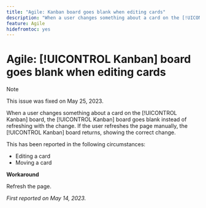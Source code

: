 ```yaml
---
title: "Agile: Kanban board goes blank when editing cards"
description: "When a user changes something about a card on the [!UICONTROL Kanban] board, the [!UICONTROL Kanban] board goes blank instead of refreshing with the change. If the user refreshes the page manually, the [!UICONTROL Kanban] board returns, showing the correct change."
feature: Agile
hidefromtoc: yes
---
```


# Agile: [!UICONTROL Kanban] board goes blank when editing cards

>[!NOTE]
>
>This issue was fixed on May 25, 2023.

When a user changes something about a card on the [!UICONTROL Kanban] board, the [!UICONTROL Kanban] board goes blank instead of refreshing with the change. If the user refreshes the page manually, the [!UICONTROL Kanban] board returns, showing the correct change.

This has been reported in the following circumstances:

* Editing a card
* Moving a card

**Workaround**

Refresh the page.

_First reported on May 14, 2023._




